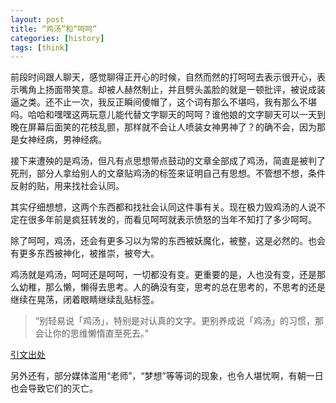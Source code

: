 ```yaml
---
layout: post
title: “鸡汤”和“呵呵”
categories: [history]
tags: [think]
---
```



前段时间跟人聊天，感觉聊得正开心的时候，自然而然的打呵呵去表示很开心，表示嘴角上扬面带笑意。却被人赫然制止，并且劈头盖脸的就是一顿批评，被说成装逼之类。还不止一次，我反正瞬间傻帽了，这个词有那么不堪吗，我有那么不堪吗。哈哈和嘿嘿这两玩意儿能代替文字聊天的呵呵？谁他娘的文字聊天可以一天到晚在屏幕后面笑的花枝乱颤，那样就不会让人喷装女神男神了？的确不会，因为那是女神经病，男神经病。

接下来遭殃的是鸡汤，但凡有点思想带点鼓动的文章全部成了鸡汤，简直是被判了死刑，部分人拿给别人的文章贴鸡汤的标签来证明自己有思想。不管想不想，条件反射的贴，用来找社会认同。

其实仔细想想，这两个东西都和找社会认同这件事有关。现在极力毁鸡汤的人说不定在很多年前是疯狂转发的，而看见呵呵就表示愤怒的当年不知打了多少呵呵。

除了呵呵，鸡汤，还会有更多习以为常的东西被妖魔化，被整，这是必然的。也会有更多东西被神化，被推崇，被夸大。

鸡汤就是鸡汤，呵呵还是呵呵，一切都没有变。更重要的是，人也没有变，还是那么幼稚，那么懒，懒得去思考。人的确没有变，思考的总在思考的，不思考的还是继续在晃荡，闭着眼睛继续乱贴标签。

> “别轻易说「鸡汤」，特别是对认真的文字。更别养成说「鸡汤」的习惯，那会让你的思维懒惰直至死去。”

[引文出处](https://github.com/lifesinger/lifesinger.github.com/issues/173)

另外还有，部分媒体滥用“老师”，“梦想”等等词的现象，也令人堪忧啊，有朝一日也会导致它们的灭亡。


